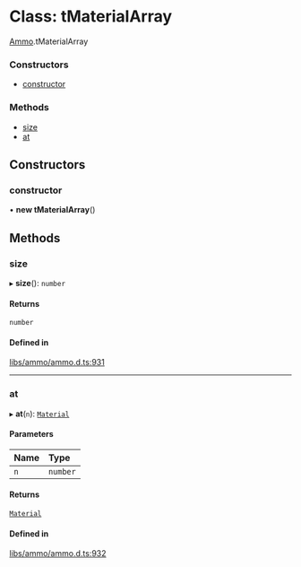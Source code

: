 # Class: tMaterialArray

[Ammo](../modules/Ammo.md).tMaterialArray


### Constructors

- [constructor](Ammo.tMaterialArray.md#constructor)

### Methods

- [size](Ammo.tMaterialArray.md#size)
- [at](Ammo.tMaterialArray.md#at)

## Constructors

### constructor

• **new tMaterialArray**()

## Methods

### size

▸ **size**(): `number`

#### Returns

`number`

#### Defined in

[libs/ammo/ammo.d.ts:931](https://github.com/Orillusion/orillusion/blob/main/src/libs/ammo/ammo.d.ts#L931)

___

### at

▸ **at**(`n`): [`Material`](Ammo.Material.md)

#### Parameters

| Name | Type |
| :------ | :------ |
| `n` | `number` |

#### Returns

[`Material`](Ammo.Material.md)

#### Defined in

[libs/ammo/ammo.d.ts:932](https://github.com/Orillusion/orillusion/blob/main/src/libs/ammo/ammo.d.ts#L932)
